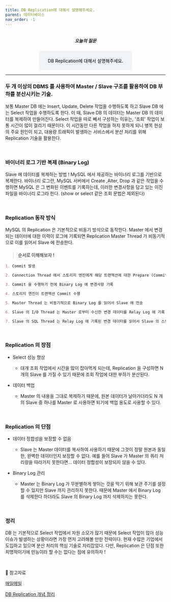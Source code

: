 ```yaml
---
title: DB Replication에 대해서 설명해주세요.
parent: 데이터베이스
nav_order: -1
---
```


<div style="text-align: center; display: flex;
    flex-direction: column;
    align-items: center;">
    <h5>오늘의 질문</h5>
    <div style="color: black; background-color: #F0F3F5; border-radius: 5px; width: 50%; padding: 20px;">
    DB Replication에 대해서 설명해주세요.
    </div>
</div>

---

### 두 개 이상의 DBMS 를 사용하여 Master / Slave 구조를 활용하여 DB 부하를 분산시키는 기술.

보통 Master DB 에는 Insert, Update, Delete 작업을 수행하도록 하고 Slave DB 에는 Select 작업을 수행하도록 한다. 이 때, Slave DB 의 데이터는 Master DB 의 데이터를 복제하여 만들어진다. Select 작업을 따로 빼서 구성하는 이유는, '조회' 작업이 보통 시간이 많이 걸리기 때문이다. 이 시간동안 다른 작업을 하지 못하게 되니 병목 현상의 주요 원인이 되고, 대용량 트래픽이 발생하는 서비스에서 분산 처리를 위해 Replication 기술을 활용한다.

<br>

### 바이너리 로그 기반 복제 (Binary Log)

Slave 에 데이터를 복제하는 방법 ! MySQL 에서 제공하는 바이너리 로그를 기반으로 복제한다. 바이너리 로그란, MySQL 서버에서 Create ,Alter, Drop 과 같은 작업을 수행하면 MySQL 은 그 변화된 이벤트를 기록하는데, 이러한 변경사항을 담고 있는 이진 파일을 바이너리 로그라 한다. (show or select 같은 조회 문법은 제외된다)

<br>

### Replication 동작 방식

MySQL 의 Replication 은 기본적으로 비동기 방식으로 동작한다. Master 에서 변경되는 데이터에 대한 이력이 로그에 기록되면 Replication Master Thread 가 비동기적으로 이를 읽어서 Slave 에 전송한다.


> #### 순서로 이해해보자 !

``` markdown
1. Commit 발생

2. Connection Thread 에서 스토리지 엔진에게 해당 트랜잭션에 대한 Prepare (Commit 준비) 를 수행

3. Commit 을 수행하기 전에 Binary Log 에 변경사항 기록

4. 스토리지 엔진이 트랜잭션 Commit 수행

5. Master Thread 는 비동기적으로 Binary Log 를 읽어서 Slave 에 전송

6. Slave 의 I/O Thread 는 Master 로부터 수신한 변경 데이터를 Relay Log 에 기록

7. Slave 의 SQL Thread 는 Relay Log 에 기록된 변경 데이터를 읽어서 Slave 의 스토리지 엔진에 적용
```

<br>

### Replication 의 장점

- Select 성능 향상

    - 대개 조회 작업에서 시간을 많이 잡아먹게 되는데, Replication 을 구성하면 N 개의 Slave 를 가질 수 있기 때문에 조회 작업에 대한 부하가 분산된다.

- 데이터 백업

    - Master 의 내용을 그대로 복제하기 때문에, 원본 데이터가 날아가더라도 N 개의 Slave 중 하나를 Master 로 사용하면 되기에 백업 용도로 사용할 수 있다.

<br>

### Replication 의 단점

- 데이터 정합성을 보장할 수 없음

    - Slave 는 Master 데이터를 복사하여 사용하기 때문에 그것이 정말 원본과 동일한, 완벽한 데이터인지 보장할 수 없다. 예를 들어 Slave 가 Master 의 쿼리 처리량을 따라가지 못한다면... 데이터 정합성이 보장되지 않을 수 있다.

- Binary Log 관리

    - Master 는 Binary Log 가 무분별하게 쌓이는 것을 막기 위해 보관 주기를 설정할 수 있지만 Slave 까지 관리하지 못한다. 때문에 Master 에서 Binary Log 를 삭제한다 하더라도 Slave 의 Binary Log 까지 삭제하지는 못한다.

<br>

### 정리

DB 는 기본적으로 Select 작업에서 자원 소모가 많기 때문에 Select 작업이 많아 성능 이슈가 발생하는 상황이라면 가장 먼저 고려해볼 만한 전략이다. 현재 수많은 기업에서 도입하고 있으며 분산 처리의 핵심 기술로 자리잡았다. 다만, Replication 은 단점 또한 치명적이기에 만능이라 할 수는 없다는 점에 유의하자 !

<br>

🔖 참고자료

[매일메일](https://www.maeil-mail.kr/question/109)

[DB Replication 개념 정리](https://velog.io/@zpswl45/DB-Replication-%EA%B0%9C%EB%85%90-%EC%A0%95%EB%A6%AC#replication%EC%9D%98-%EB%8B%A8%EC%A0%90)